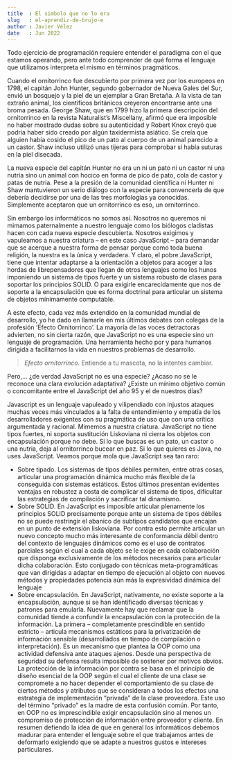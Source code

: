 ```yaml
---
title  : El simbolo que no lo era
slug   : el-aprendiz-de-brujo-e
author : Javier Vélez
date   : Jun 2022
---
```


Todo ejercicio de programación requiere entender el paradigma con el que estamos operando, pero ante todo comprender de qué forma el lenguaje que utilizamos interpreta el mismo en términos pragmáticos.

Cuando el ornitorrinco fue descubierto por primera vez por los europeos en 1798, el capitán John Hunter, segundo gobernador de Nueva Gales del Sur, envió un bosquejo y la piel de un ejemplar a Gran Bretaña. A la vista de tan extraño animal, los científicos británicos creyeron encontrarse ante una broma pesada. George Shaw, que en 1799 hizo la primera descripción del ornitorrinco en la revista Naturalist’s Miscellany, afirmó que era imposible no haber mostrado dudas sobre su autenticidad y Robert Knox creyó que podría haber sido creado por algún taxidermista asiático. Se creía que alguien había cosido el pico de un pato al cuerpo de un animal parecido a un castor. Shaw incluso utilizó unas tijeras para comprobar si había suturas en la piel disecada.

La nueva especie del capitán Hunter no era un ni un pato ni un castor ni una nutría sino un animal con hocico en forma de pico de pato, cola de castor y patas de nutria. Pese a la presión de la comunidad científica ni Hunter ni Shaw mantuvieron un serio diálogo con la especie para convencerla de que debería decidirse por una de las tres morfologías ya conocidas. Simplemente aceptaron que un ornitorrinco es eso, un ornitorrinco.

Sin embargo los informáticos no somos así. Nosotros no queremos ni mimamos paternalmente a nuestro lenguaje como los biólogos cladistas hacen con cada nueva especie descubierta. Nosotros exigimos y vapuleamos a nuestra criatura – en este caso JavaScript – para demandar que se acerque a nuestra forma de pensar porque como toda buena religión, la nuestra es la única y verdadera. Y claro, el pobre JavaScript, tiene que intentar adaptarse a la orientación a objetos para acoger a las hordas de librepensadores que llegan de otros lenguajes como los hunos imponiendo un sistema de tipos fuerte y un sistema robusto de clases para soportar los principios SOLID. O para exigirle encarecidamente que nos de soporte a la encapsulación que es forma doctrinal para articular un sistema de objetos mínimamente computable.

A este efecto, cada vez más extendido en la comunidad mundial de desarrollo, yo he dado en llamarle en mis últimos debates con colegas de la profesión ‘Efecto Ornitorrinco’. La mayoría de las voces detractoras advierten, no sin cierta razón, que JavaScript no es una especie sino un lenguaje de programación. Una herramienta hecho por y para humanos dirigida a facilitarnos la vida en nuestros problemas de desarrollo.

> *Efecto ornitorrinco.* Entiende a tu mascota, no la intentes cambiar.

Pero,… ¿de verdad JavaScript no es una especie? ¿Acaso no se le reconoce una clara evolución adaptativa? ¿Existe un mínimo objetivo común o concomitante entre el JavaScript del año 95 y el de nuestros días?

Javascript es un lenguaje vapuleado y vilipendiado con injustos ataques muchas veces más vinculados a la falta de entendimiento y empatía de los desarrolladores exigentes con su pragmática de uso que con una crítica argumentada y racional. Mimemos a nuestra criatura. JavaScript no tiene tipos fuertes, ni soporta sustitución Liskoviana ni cierra los objetos con encapsulación porque no debe. Si lo que buscas es un pato, un castor o una nutria, deja al ornitorrinco bucear en paz. Si lo que quieres es Java, no uses JavaScript.
Veamos porque mola que JavaScript sea tan raro:

* Sobre tipado. Los sistemas de tipos débiles permiten, entre otras cosas, articular una programación dinámica mucho más flexible de la conseguida con sistemas estáticos. Estos últimos presentan evidentes ventajas en robustez a costa de complicar el sistema de tipos, dificultar las estrategias de compilación y sacrificar tal dinamismo.
* Sobre SOLID. En JavaScript es imposible articular plenamente los principios SOLID precisamente porque ante un sistema de tipos débiles no se puede restringir el abanico de subtipos candidatos que encajan en un punto de extensión liskoviana. Por contra esto permite articular un nuevo concepto mucho más interesante de conformancia débil dentro del contexto de lenguajes dinámicos como es el uso de contratos parciales según el cual a cada objeto se le exige en cada colaboración que disponga exclusivamente de los métodos necesarios para articular dicha colaboración. Esto conjugado con técnicas meta-programáticas que van dirigidas a adaptar en tiempo de ejecución al objeto con nuevos métodos y propiedades potencia aún más la expresividad dinámica del lenguaje
* Sobre encapsulación. En JavaScript, nativamente, no existe soporte a la encapsulación, aunque si se han identificado diversas técnicas y patrones para emularla. Nuevamente hay que reclamar que la comunidad tiende a confundir la encapsulación con la protección de la información. La primera – completamente prescindible en sentido estricto – articula mecanismos estáticos para la privatización de información sensible (desarrollados en tiempo de compilación o interpretación). Es un mecanismo que plantea la OOP como una actividad defensiva ante ataques ajenos. Desde una perspectiva de seguridad su defensa resulta imposible de sostener por motivos obvios. La protección de la información por contra se basa en el principio de diseño esencial de la OOP según el cual el cliente de una clase se compromete a no hacer depender el comportamiento de su clase de ciertos métodos y atributos que se consideran a todos los efectos una estrategia de implementación “privada” de la clase proveedora. Este uso del término “privado” es la madre de esta confusión común. Por tanto, en OOP no es imprescindible exigir encapsulación sino al menos un compromiso de protección de información entre proveedor y cliente.
En resumen defiendo la idea de que en general los informáticos debemos madurar para entender el lenguaje sobre el que trabajamos antes de deformarlo exigiendo que se adapte a nuestros gustos e intereses particulares.
